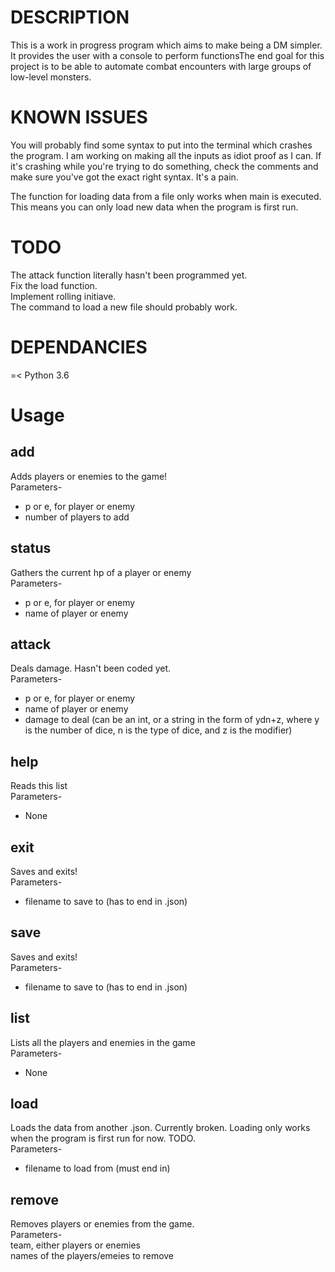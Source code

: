 <h1>DESCRIPTION</h1>
This is a work in progress program which aims to make being a DM simpler. It provides the user with a console to perform functionsThe end goal for this project is to be able to automate combat encounters with large groups of low-level monsters. 
<h1>KNOWN ISSUES</h1>
You will probably find some syntax to put into the terminal which crashes the program. I am working on making all the inputs as idiot proof as I can. If it's crashing while you're trying to do something, check the comments and make sure you've got the exact right syntax. It's a pain.

The function for loading data from a file only works when main is executed. This means you can only load new data when the program is first run.

<h1>TODO</h2>
The attack function literally hasn't been programmed yet.<br>
Fix the load function.<br>
Implement rolling initiave.<br>
The command to load a new file should probably work.

<h1>DEPENDANCIES</h1>
 =< Python 3.6
<h1>Usage</h1>
<h2>add</h2>

Adds players or enemies to the game!<br>   Parameters-<br>    
* p or e, for player or enemy<br>   
* number of players to add<br>
<h2>status</h2>

Gathers the current hp of a player or enemy<br>     Parameters-<br>  
* p or e, for player or enemy<br>    
* name of player or enemy

<h2>attack</h2>

Deals damage. Hasn't been coded yet.<br>    Parameters-<br>    
* p or e, for player or enemy<br>   
* name of player or enemy<br>    
* damage to deal (can be an int, or a string in the form of ydn+z, where y is the number of dice, n is the type of dice, and z is the modifier)

<h2>help</h2>

Reads this list<br>    Parameters-<br>    
* None

<h2>exit</h2>

Saves and exits!<br>  Parameters-<br>    
* filename to save to (has to end in .json)

<h2>save</h2>

Saves and exits!<br>  Parameters-<br>    
* filename to save to (has to end in .json)

<h2>list</h2>

Lists all the players and enemies in the game<br>    Parameters-<br>
* None

<h2>load</h2>

Loads the data from another .json. Currently broken. Loading only works when the program is first run for now. TODO.<br>    Parameters-<br>    
* filename to load from (must end in)
<h2>remove</h2>

Removes players or enemies from the game.<br>Parameters-<br>     team, either players or enemies<br>    names of the players/emeies to remove